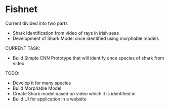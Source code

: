 # Fishnet

Current divided into two parts
 - Shark Identification from video of rays in irish seas
 - Development of Shark Model once identified using morphable models

CURRENT TASK:
 - Build Simple CNN Prototype that will identify once species of shark from video

TODO:
 - Develop it for many species
 - Build Morphable Model
 - Create Shark model based on video which it is identified in
 - Build UI for application in a website